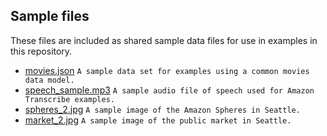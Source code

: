 ## Sample files
These files are included as shared sample data files for use in examples in this repository.

* [movies.json](movies.json) `A sample data set for examples using a common movies data model.`
* [speech_sample.mp3](.sample_media/speech_sample.mp3) `A sample audio file of speech used for Amazon Transcribe examples.`
* [spheres_2.jpg](.sample_media/spheres_2.jpg) `A sample image of the Amazon Spheres in Seattle.`
* [market_2.jpg](.sample_media/market_2.jpg) `A sample image of the public market in Seattle.`

